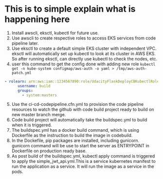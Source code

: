# This is to simple explain what is happening here

1. Install awscli, eksctl, kubectl for future use. 
2. Use awscli to create respective roles to access EKS services from code pipeline later. 
3. Use eksctl to create a default simple EKS cluster with independent VPC. eksctl will automatically set up kubectl to look at its cluster in AWS EKS. So after running eksctl, can directly use kubectl to check the nodes, etc. 
4. user this command to get the config done with adding new role
``` kubectl get -n kube-system configmap/aws-auth -o yaml > /tmp/aws-auth-patch.yml ```

```yaml
- rolearn: arn:aws:iam::1234567890:role/UdacityFlaskDeployCBKubectlRole
      username: build
      groups:
        - system:masters
```

5. Use the ci-cd-codepipeline.cfn.yml to provision the code pipeline resources to watch the github with code build project ready to build on new master branch merge. 
6. Code build project will automatically take the buildspec.yml to build when it is triggered.
7. The buildspec.yml has a docker build command, which is using Dockerfile as the instruction to build the image in codebuild. 
8. In the Dockefile, pip packages are installed, including gunicorn. gunicorn command will be use to start the server as ENTRYPOINT in Dockerfile on production ready base. 
9. As post build of the buildspec.yml, kubectl apply command is triggered to apply the simple_jwt_api.yml.This is a service kubernetes manifest to run the application as a service. It will run the image as a service in the pods. 
